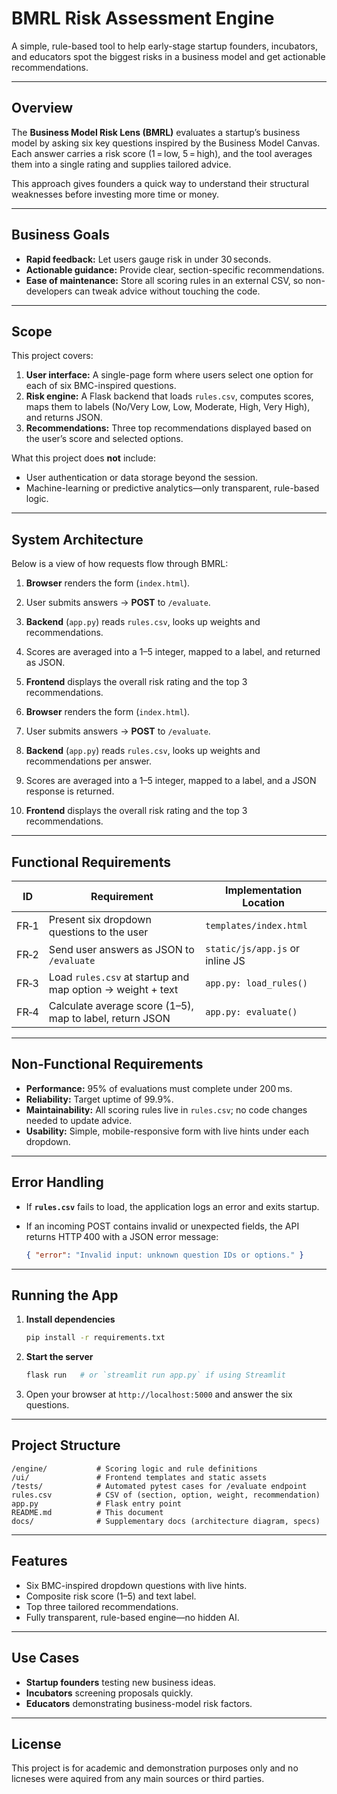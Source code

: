 # BMRL Risk Assessment Engine

A simple, rule-based tool to help early-stage startup founders, incubators, and educators spot the biggest risks in a business model and get actionable recommendations.

---

## Overview

The **Business Model Risk Lens (BMRL)** evaluates a startup’s business model by asking six key questions inspired by the Business Model Canvas. Each answer carries a risk score (1 = low, 5 = high), and the tool averages them into a single rating and supplies tailored advice.

This approach gives founders a quick way to understand their structural weaknesses before investing more time or money.

---

## Business Goals

* **Rapid feedback:** Let users gauge risk in under 30 seconds.
* **Actionable guidance:** Provide clear, section-specific recommendations.
* **Ease of maintenance:** Store all scoring rules in an external CSV, so non-developers can tweak advice without touching the code.

---

## Scope

This project covers:

1. **User interface:** A single-page form where users select one option for each of six BMC-inspired questions.
2. **Risk engine:** A Flask backend that loads `rules.csv`, computes scores, maps them to labels (No/Very Low, Low, Moderate, High, Very High), and returns JSON.
3. **Recommendations:** Three top recommendations displayed based on the user’s score and selected options.

What this project does **not** include:

* User authentication or data storage beyond the session.
* Machine-learning or predictive analytics—only transparent, rule-based logic.

---

## System Architecture

Below is a view of how requests flow through BMRL:

1. **Browser** renders the form (`index.html`).  
2. User submits answers → **POST** to `/evaluate`.  
3. **Backend** (`app.py`) reads `rules.csv`, looks up weights and recommendations.  
4. Scores are averaged into a 1–5 integer, mapped to a label, and returned as JSON.  
5. **Frontend** displays the overall risk rating and the top 3 recommendations.


1. **Browser** renders the form (`index.html`).
2. User submits answers → **POST** to `/evaluate`.
3. **Backend** (`app.py`) reads `rules.csv`, looks up weights and recommendations per answer.
4. Scores are averaged into a 1–5 integer, mapped to a label, and a JSON response is returned.
5. **Frontend** displays the overall risk rating and the top 3 recommendations.

---

## Functional Requirements

| ID   | Requirement                                                | Implementation Location         |
| ---- | ---------------------------------------------------------- | ------------------------------- |
| FR‑1 | Present six dropdown questions to the user                 | `templates/index.html`          |
| FR‑2 | Send user answers as JSON to `/evaluate`                   | `static/js/app.js` or inline JS |
| FR‑3 | Load `rules.csv` at startup and map option → weight + text | `app.py: load_rules()`          |
| FR‑4 | Calculate average score (1–5), map to label, return JSON   | `app.py: evaluate()`            |

---

## Non‑Functional Requirements

* **Performance:** 95% of evaluations must complete under 200 ms.
* **Reliability:** Target uptime of 99.9%.
* **Maintainability:** All scoring rules live in `rules.csv`; no code changes needed to update advice.
* **Usability:** Simple, mobile-responsive form with live hints under each dropdown.

---

## Error Handling

* If **`rules.csv`** fails to load, the application logs an error and exits startup.
* If an incoming POST contains invalid or unexpected fields, the API returns HTTP 400 with a JSON error message:

  ```json
  { "error": "Invalid input: unknown question IDs or options." }
  ```

---

## Running the App

1. **Install dependencies**

   ```bash
   pip install -r requirements.txt
   ```

2. **Start the server**

   ```bash
   flask run   # or `streamlit run app.py` if using Streamlit
   ```

3. Open your browser at `http://localhost:5000` and answer the six questions.

---

## Project Structure

```
/engine/           # Scoring logic and rule definitions
/ui/               # Frontend templates and static assets
/tests/            # Automated pytest cases for /evaluate endpoint
rules.csv          # CSV of (section, option, weight, recommendation)
app.py             # Flask entry point
README.md          # This document
docs/              # Supplementary docs (architecture diagram, specs)
```

---

## Features

* Six BMC-inspired dropdown questions with live hints.
* Composite risk score (1–5) and text label.
* Top three tailored recommendations.
* Fully transparent, rule-based engine—no hidden AI.

---

## Use Cases

* **Startup founders** testing new business ideas.
* **Incubators** screening proposals quickly.
* **Educators** demonstrating business-model risk factors.

---

## License

This project is for academic and demonstration purposes only and no licneses were aquired from any main sources or third parties.
